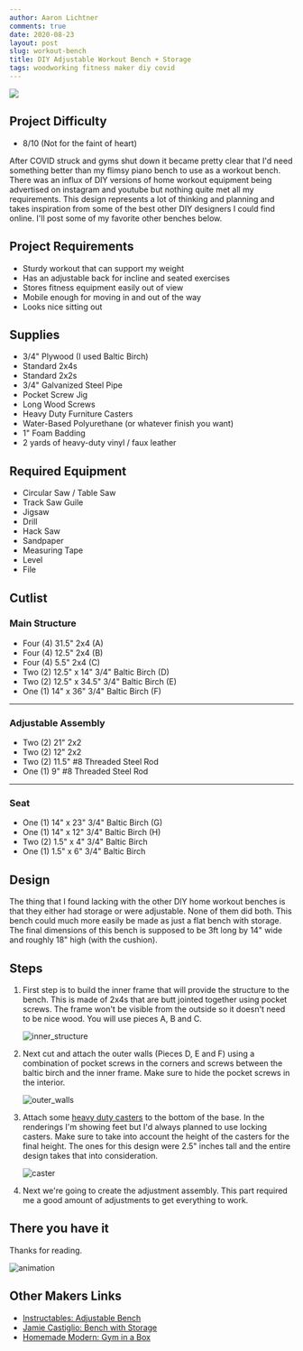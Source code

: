 ```yaml
---
author: Aaron Lichtner
comments: true
date: 2020-08-23
layout: post
slug: workout-bench
title: DIY Adjustable Workout Bench + Storage
tags: woodworking fitness maker diy covid
---
```


![](../public/img/2020/08/weightbench.png)

## Project Difficulty 

- 8/10 (Not for the faint of heart)

After COVID struck and gyms shut down it became pretty clear that I'd need something better than my flimsy piano bench to use as a workout bench. 
There was an influx of DIY versions of home workout equipment being advertised on instagram and youtube but nothing quite met all my requirements. 
This design represents a lot of thinking and planning and takes inspiration from some of the best other DIY designers I could find online. I'll post some of my favorite other benches below.

## Project Requirements

- Sturdy workout that can support my weight
- Has an adjustable back for incline and seated exercises
- Stores fitness equipment easily out of view
- Mobile enough for moving in and out of the way
- Looks nice sitting out

## Supplies

- 3/4" Plywood (I used Baltic Birch)
- Standard 2x4s 
- Standard 2x2s
- 3/4" Galvanized Steel Pipe
- Pocket Screw Jig
- Long Wood Screws
- Heavy Duty Furniture Casters
- Water-Based Polyurethane (or whatever finish you want)
- 1" Foam Badding
- 2 yards of heavy-duty vinyl / faux leather

## Required Equipment

- Circular Saw / Table Saw
- Track Saw Guile
- Jigsaw
- Drill
- Hack Saw
- Sandpaper
- Measuring Tape
- Level
- File

## Cutlist 

### Main Structure
- Four (4) 31.5" 2x4 (A)
- Four (4) 12.5" 2x4 (B)
- Four (4) 5.5" 2x4 (C)
- Two (2) 12.5" x 14" 3/4" Baltic Birch (D)
- Two (2) 12.5" x 34.5" 3/4" Baltic Birch (E)
- One (1) 14" x 36" 3/4" Baltic Birch (F)
---
### Adjustable Assembly
- Two (2) 21" 2x2
- Two (2) 12" 2x2
- Two (2) 11.5" #8 Threaded Steel Rod
- One (1) 9" #8 Threaded Steel Rod
---
### Seat
- One (1) 14" x 23" 3/4" Baltic Birch (G)
- One (1) 14" x 12" 3/4" Baltic Birch (H)
- Two (2) 1.5" x 4" 3/4" Baltic Birch
- One (1) 1.5" x 6" 3/4" Baltic Birch

## Design

The thing that I found lacking with the other DIY home workout benches is that they either had storage or were adjustable. 
None of them did both. This bench could much more easily be made as just a flat bench with storage. The final dimensions of this 
bench is supposed to be 3ft long by 14" wide and roughly 18" high (with the cushion). 

## Steps

1. First step is to build the inner frame that will provide the structure to the bench. This is made of 2x4s that are butt jointed 
together using pocket screws. The frame won't be visible from the outside so it doesn't need to be nice wood. You will use pieces A, B and C. 

    ![inner_structure](../public/img/2020/08/inner_structure.png)

2. Next cut and attach the outer walls (Pieces D, E and F) using a combination of pocket screws in the corners and screws between the baltic birch and the inner frame. 
Make sure to hide the pocket screws in the interior. 

    ![outer_walls](../public/img/2020/08/outer_walls.png)
    
3. Attach some [heavy duty casters](https://www.amazon.com/Swivel-Caster-Wheels-Locking-Polyurethane/dp/B06Y49D2J2/ref=sxin_10?ascsubtag=amzn1.osa.b54557a1-1e55-4d28-9e82-050295431ec6.ATVPDKIKX0DER.en_US&creativeASIN=B06Y49D2J2&cv_ct_cx=heavy+duty+casters&cv_ct_id=amzn1.osa.b54557a1-1e55-4d28-9e82-050295431ec6.ATVPDKIKX0DER.en_US&cv_ct_pg=search&cv_ct_wn=osp-single-source-gl-ranking&dchild=1&keywords=heavy+duty+casters&linkCode=oas&pd_rd_i=B06Y49D2J2&pd_rd_r=1ea42fce-1bd8-46e9-ad64-c66519d68a91&pd_rd_w=hFAkR&pd_rd_wg=U9Xl8&pf_rd_p=69c78df1-b3ce-40ba-9ee0-ecaea903b011&pf_rd_r=9GNK33PT41BMV16CP4PX&qid=1598223053&sr=1-2-d9dc7690-f7e1-44eb-ad06-aebbef559a37&tag=cb-osp-20) 
to the bottom of the base. In the renderings I'm showing feet but I'd always planned to use locking casters. Make sure to take into account
the height of the casters for the final height. The ones for this design were 2.5" inches tall and the entire design takes that into consideration.

    ![caster](../public/img/2020/08/caster.gif)
    
4. Next we're going to create the adjustment assembly. This part required me a good amount of adjustments to get everything to work. 
    
## There you have it

Thanks for reading. 

![animation](/public/img/2020/01/pullup.gif)

## Other Makers Links

- [Instructables: Adjustable Bench](https://www.instructables.com/id/Weight-Bench-5-positionFlatIncline-doubles-as-/)
- [Jamie Castiglio: Bench with Storage](https://jaimecostiglio.com/diy-workout-bench-with-storage/)
- [Homemade Modern:  Gym in a Box](https://www.youtube.com/watch?v=H2UVZhbX074)
